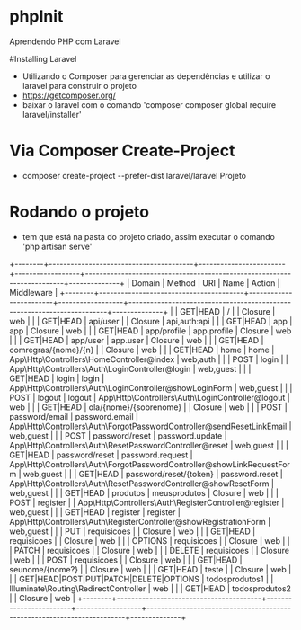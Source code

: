 # phpInit
Aprendendo PHP com Laravel

#Installing Laravel
  - Utilizando o Composer para gerenciar as dependências e utilizar o laravel para construir o projeto
  - https://getcomposer.org/
  - baixar o laravel com o comando 'composer composer global require laravel/installer'
# Via Composer Create-Project
  - composer create-project --prefer-dist laravel/laravel Projeto
  
# Rodando o projeto
  - tem que está na pasta do projeto criado, assim executar o comando 'php artisan serve'
   
+--------+----------------------------------------+------------------------+------------------+------------------------------------------------------------------------+--------------+
| Domain | Method                                 | URI                    | Name             | Action                                                                 | Middleware   |
+--------+----------------------------------------+------------------------+------------------+------------------------------------------------------------------------+--------------+
|        | GET|HEAD                               | /                      |                  | Closure                                                                | web          |
|        | GET|HEAD                               | api/user               |                  | Closure                                                                | api,auth:api |
|        | GET|HEAD                               | app                    | app              | Closure                                                                | web          |
|        | GET|HEAD                               | app/profile            | app.profile      | Closure                                                                | web          |
|        | GET|HEAD                               | app/user               | app.user         | Closure                                                                | web          |
|        | GET|HEAD                               | comregras/{nome}/{n}   |                  | Closure                                                                | web          |
|        | GET|HEAD                               | home                   | home             | App\Http\Controllers\HomeController@index                              | web,auth     |
|        | POST                                   | login                  |                  | App\Http\Controllers\Auth\LoginController@login                        | web,guest    |
|        | GET|HEAD                               | login                  | login            | App\Http\Controllers\Auth\LoginController@showLoginForm                | web,guest    |
|        | POST                                   | logout                 | logout           | App\Http\Controllers\Auth\LoginController@logout                       | web          |
|        | GET|HEAD                               | ola/{nome}/{sobrenome} |                  | Closure                                                                | web          |
|        | POST                                   | password/email         | password.email   | App\Http\Controllers\Auth\ForgotPasswordController@sendResetLinkEmail  | web,guest    |
|        | POST                                   | password/reset         | password.update  | App\Http\Controllers\Auth\ResetPasswordController@reset                | web,guest    |
|        | GET|HEAD                               | password/reset         | password.request | App\Http\Controllers\Auth\ForgotPasswordController@showLinkRequestForm | web,guest    |
|        | GET|HEAD                               | password/reset/{token} | password.reset   | App\Http\Controllers\Auth\ResetPasswordController@showResetForm        | web,guest    |
|        | GET|HEAD                               | produtos               | meusprodutos     | Closure                                                                | web          |
|        | POST                                   | register               |                  | App\Http\Controllers\Auth\RegisterController@register                  | web,guest    |
|        | GET|HEAD                               | register               | register         | App\Http\Controllers\Auth\RegisterController@showRegistrationForm      | web,guest    |
|        | PUT                                    | requisicoes            |                  | Closure                                                                | web          |
|        | GET|HEAD                               | requisicoes            |                  | Closure                                                                | web          |
|        | OPTIONS                                | requisicoes            |                  | Closure                                                                | web          |
|        | PATCH                                  | requisicoes            |                  | Closure                                                                | web          |
|        | DELETE                                 | requisicoes            |                  | Closure                                                                | web          |
|        | POST                                   | requisicoes            |                  | Closure                                                                | web          |
|        | GET|HEAD                               | seunome/{nome?}        |                  | Closure                                                                | web          |
|        | GET|HEAD                               | teste                  |                  | Closure                                                                | web          |
|        | GET|HEAD|POST|PUT|PATCH|DELETE|OPTIONS | todosprodutos1         |                  | Illuminate\Routing\RedirectController                                  | web          |
|        | GET|HEAD                               | todosprodutos2         |                  | Closure                                                                | web          |
+--------+----------------------------------------+------------------------+------------------+------------------------------------------------------------------------+--------------+
